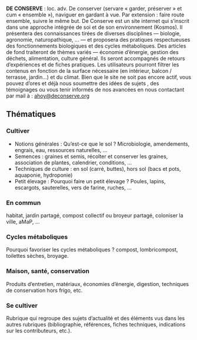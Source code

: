 **DE CONSERVE** : loc. adv. De conserver (servare « garder, préserver » et cum « ensemble »), naviguer en gardant à vue. Par extension : faire route ensemble, suivre le même but.
De Conserve est un site internet qui s’inscrit dans une approche intégrée de soi et de son environnement (Kosmos). Il présentera des connaissances tirées de diverses disciplines — biologie, agronomie, naturopathique, ... — et proposera des pratiques respectueuses des fonctionnements biologiques et des cycles métaboliques. Des articles de fond traiteront de thèmes variés — économie d’énergie, gestion des déchets, alimentation, culture général. Ils seront accompagnés de retours d’expériences et de fiches pratiques. Les utilisateurs pourront filtrer les contenus en fonction de la surface nécessaire (en intérieur, balcon / terrasse, jardin...) et du climat.
Bien que le site ne soit pas encore actif, vous pouvez d’ores et déjà nous soumettre des idées de sujets , des témoignages ou vous tenir informés de nos avancées en nous contactant par mail à : [ahoy@deconserve.org](mailto:ahoy@deconserve.org)


## Thématiques

### Cultiver 

- Notions générales : Qu’est-ce que le sol ? Microbiologie, amendements, engrais, eau, ressources naturelles, ...
- Semences : graines et semis, récolter et conserver les graines, association de plantes, calendrier, conditions, ...
- Techniques de culture : en sol (carré, buttes), hors sol (bacs et pots, aquaponie, hydroponie)
- Petit élevage : Pourquoi faire un petit élevage ? Poules, lapins, escargots, sauterelles, vers de farine, ruches, ...

### En commun

habitat, jardin partagé, compost collectif ou broyeur partagé, coloniser la ville, aMaP, ...

### Cycles métaboliques

Pourquoi favoriser les cycles métaboliques ? compost, lombricompost, toilettes sèches, broyage.


### Maison, santé, conservation

Produits d’entretien, matériaux, économies d’énergie, digestion, techniques de conservation hors frigo, etc.

### Se cultiver

Rubrique qui regroupe des sujets d’actualité et des éléments vus dans les autres rubriques (bibliographie, références, fiches techniques, indications sur les contributeurs, etc.).

